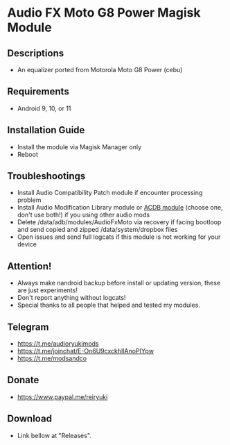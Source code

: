 # Audio FX Moto G8 Power Magisk Module

## Descriptions
- An equalizer ported from Motorola Moto G8 Power (cebu)

## Requirements
- Android 9, 10, or 11

## Installation Guide
- Install the module via Magisk Manager only
- Reboot

## Troubleshootings
- Install Audio Compatibility Patch module if encounter processing problem
- Install Audio Modification Library module or [ACDB module](https://t.me/viperatmos) (choose one, don't use both!) if you using other audio mods
- Delete /data/adb/modules/AudioFxMoto via recovery if facing bootloop and send copied and zipped /data/system/dropbox files
- Open issues and send full logcats if this module is not working for your device

## Attention!
- Always make nandroid backup before install or updating version, these are just experiments!
- Don't report anything without logcats!
- Special thanks to all people that helped and tested my modules.

## Telegram
- https://t.me/audioryukimods
- https://t.me/joinchat/E-On6U9cxckhIlAnoPIYpw
- https://t.me/modsandco

## Donate
- https://www.paypal.me/reiryuki

## Download
- Link bellow at "Releases".
